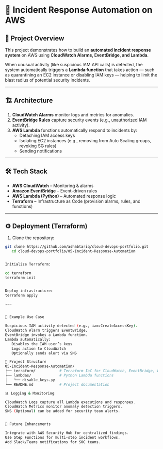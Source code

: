 # 🚨 Incident Response Automation on AWS

## 📌 Project Overview
This project demonstrates how to build an **automated incident response system** on AWS using **CloudWatch Alarms, EventBridge, and Lambda**.  

When unusual activity (like suspicious IAM API calls) is detected, the system automatically triggers a **Lambda function** that takes action — such as quarantining an EC2 instance or disabling IAM keys — helping to limit the blast radius of potential security incidents.  

---

## 🏗️ Architecture
1. **CloudWatch Alarms** monitor logs and metrics for anomalies.  
2. **EventBridge Rules** capture security events (e.g., unauthorized IAM activity).  
3. **AWS Lambda** functions automatically respond to incidents by:  
   - Detaching IAM access keys  
   - Isolating EC2 instances (e.g., removing from Auto Scaling groups, revoking SG rules)  
   - Sending notifications  

---

## 🛠️ Tech Stack
- **AWS CloudWatch** – Monitoring & alarms  
- **Amazon EventBridge** – Event-driven rules  
- **AWS Lambda (Python)** – Automated response logic  
- **Terraform** – Infrastructure as Code (provision alarms, rules, and functions)  

---

## ⚙️ Deployment (Terraform)
1. Clone the repository:

```bash
git clone https://github.com/ashabtariq/cloud-devops-portfolio.git
   cd cloud-devops-portfolio/05-Incident-Response-Automation


Initialize Terraform:

cd terraform
terraform init


Deploy infrastructure:
terraform apply

~~~


📝 Example Use Case

Suspicious IAM activity detected (e.g., iam:CreateAccessKey).
CloudWatch Alarm triggers EventBridge.
EventBridge invokes a Lambda function.
Lambda automatically:
   Disables the IAM user’s keys
   Logs action to CloudWatch
   Optionally sends alert via SNS

📂 Project Structure
05-Incident-Response-Automation/
├── terraform/           # Terraform IaC for CloudWatch, EventBridge, Lambda
├── lambdas/             # Python Lambda functions
│   └── disable_keys.py
└── README.md            # Project documentation

📊 Logging & Monitoring

CloudWatch Logs capture all Lambda executions and responses.
CloudWatch Metrics monitor anomaly detection triggers.
SNS (Optional) can be added for security team alerts.


🚀 Future Enhancements

Integrate with AWS Security Hub for centralized findings.
Use Step Functions for multi-step incident workflows.
Add Slack/Teams notifications for SOC teams.

